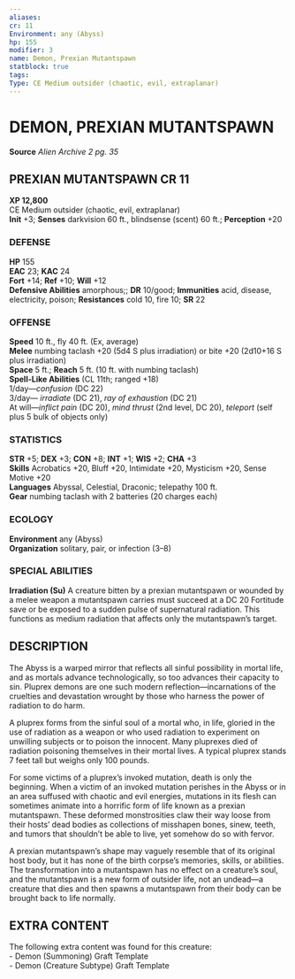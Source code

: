 ```yaml
---
aliases: 
cr: 11
Environment: any (Abyss)  
hp: 155
modifier: 3
name: Demon, Prexian Mutantspawn
statblock: true
tags: 
Type: CE Medium outsider (chaotic, evil, extraplanar)  
---
```

# DEMON, PREXIAN MUTANTSPAWN

**Source** _Alien Archive 2 pg. 35_

## PREXIAN MUTANTSPAWN CR 11

**XP 12,800**  
CE Medium outsider (chaotic, evil, extraplanar)  
**Init** +3; **Senses** darkvision 60 ft., blindsense (scent) 60 ft.; **Perception** +20  

### DEFENSE

**HP** 155  
**EAC** 23; **KAC** 24  
**Fort** +14; **Ref** +10; **Will** +12  
**Defensive Abilities** amorphous;; **DR** 10/good; **Immunities** acid, disease, electricity, poison; **Resistances** cold 10, fire 10; **SR** 22  

### OFFENSE

**Speed** 10 ft., fly 40 ft. (Ex, average)  
**Melee** numbing taclash +20 (5d4 S plus irradiation) or bite +20 (2d10+16 S plus irradiation)  
**Space** 5 ft.; **Reach** 5 ft. (10 ft. with numbing taclash)  
**Spell-Like Abilities** (CL 11th; ranged +18)  
1/day—_confusion_ (DC 22)  
3/day— _irradiate_ (DC 21), _ray of exhaustion_ (DC 21)  
At will—_inflict pain_ (DC 20), _mind thrust_ (2nd level, DC 20), _teleport_ (self plus 5 bulk of objects only)

### STATISTICS

**STR** +5; **DEX** +3; **CON** +8; **INT** +1; **WIS** +2; **CHA** +3  
**Skills** Acrobatics +20, Bluff +20, Intimidate +20, Mysticism +20, Sense Motive +20  
**Languages** Abyssal, Celestial, Draconic; telepathy 100 ft.  
**Gear** numbing taclash with 2 batteries (20 charges each)

### ECOLOGY

**Environment** any (Abyss)  
**Organization** solitary, pair, or infection (3–8)

### SPECIAL ABILITIES

**Irradiation (Su)** A creature bitten by a prexian mutantspawn or wounded by a melee weapon a mutantspawn carries must succeed at a DC 20 Fortitude save or be exposed to a sudden pulse of supernatural radiation. This functions as medium radiation that affects only the mutantspawn’s target.

## DESCRIPTION

The Abyss is a warped mirror that reflects all sinful possibility in mortal life, and as mortals advance technologically, so too advances their capacity to sin. Pluprex demons are one such modern reflection—incarnations of the cruelties and devastation wrought by those who harness the power of radiation to do harm.

A pluprex forms from the sinful soul of a mortal who, in life, gloried in the use of radiation as a weapon or who used radiation to experiment on unwilling subjects or to poison the innocent. Many pluprexes died of radiation poisoning themselves in their mortal lives. A typical pluprex stands 7 feet tall but weighs only 100 pounds.

For some victims of a pluprex’s invoked mutation, death is only the beginning. When a victim of an invoked mutation perishes in the Abyss or in an area suffused with chaotic and evil energies, mutations in its flesh can sometimes animate into a horrific form of life known as a prexian mutantspawn. These deformed monstrosities claw their way loose from their hosts’ dead bodies as collections of misshapen bones, sinew, teeth, and tumors that shouldn’t be able to live, yet somehow do so with fervor.

A prexian mutantspawn’s shape may vaguely resemble that of its original host body, but it has none of the birth corpse’s memories, skills, or abilities. The transformation into a mutantspawn has no effect on a creature’s soul, and the mutantspawn is a new form of outsider life, not an undead—a creature that dies and then spawns a mutantspawn from their body can be brought back to life normally.

## EXTRA CONTENT

The following extra content was found for this creature:  
\- Demon (Summoning) Graft Template  
\- Demon (Creature Subtype) Graft Template
